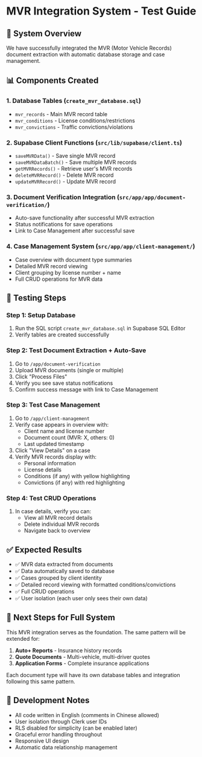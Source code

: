 # MVR Integration System - Test Guide

## 🎯 System Overview

We have successfully integrated the MVR (Motor Vehicle Records) document extraction with automatic database storage and case management.

## 📊 Components Created

### 1. Database Tables (`create_mvr_database.sql`)
- `mvr_records` - Main MVR record table
- `mvr_conditions` - License conditions/restrictions  
- `mvr_convictions` - Traffic convictions/violations

### 2. Supabase Client Functions (`src/lib/supabase/client.ts`)
- `saveMVRData()` - Save single MVR record
- `saveMVRDataBatch()` - Save multiple MVR records  
- `getMVRRecords()` - Retrieve user's MVR records
- `deleteMVRRecord()` - Delete MVR record
- `updateMVRRecord()` - Update MVR record

### 3. Document Verification Integration (`src/app/app/document-verification/`)
- Auto-save functionality after successful MVR extraction
- Status notifications for save operations
- Link to Case Management after successful save

### 4. Case Management System (`src/app/app/client-management/`)
- Case overview with document type summaries
- Detailed MVR record viewing
- Client grouping by license number + name
- Full CRUD operations for MVR data

## 🧪 Testing Steps

### Step 1: Setup Database
1. Run the SQL script `create_mvr_database.sql` in Supabase SQL Editor
2. Verify tables are created successfully

### Step 2: Test Document Extraction + Auto-Save
1. Go to `/app/document-verification`
2. Upload MVR documents (single or multiple)
3. Click "Process Files"
4. Verify you see save status notifications
5. Confirm success message with link to Case Management

### Step 3: Test Case Management
1. Go to `/app/client-management` 
2. Verify case appears in overview with:
   - Client name and license number
   - Document count (MVR: X, others: 0)
   - Last updated timestamp
3. Click "View Details" on a case
4. Verify MVR records display with:
   - Personal information
   - License details
   - Conditions (if any) with yellow highlighting
   - Convictions (if any) with red highlighting

### Step 4: Test CRUD Operations
1. In case details, verify you can:
   - View all MVR record details
   - Delete individual MVR records
   - Navigate back to overview

## ✅ Expected Results

- ✅ MVR data extracted from documents
- ✅ Data automatically saved to database  
- ✅ Cases grouped by client identity
- ✅ Detailed record viewing with formatted conditions/convictions
- ✅ Full CRUD operations
- ✅ User isolation (each user only sees their own data)

## 🚀 Next Steps for Full System

This MVR integration serves as the foundation. The same pattern will be extended for:

1. **Auto+ Reports** - Insurance history records
2. **Quote Documents** - Multi-vehicle, multi-driver quotes  
3. **Application Forms** - Complete insurance applications

Each document type will have its own database tables and integration following this same pattern.

## 🔧 Development Notes

- All code written in English (comments in Chinese allowed)
- User isolation through Clerk user IDs
- RLS disabled for simplicity (can be enabled later)
- Graceful error handling throughout
- Responsive UI design
- Automatic data relationship management 